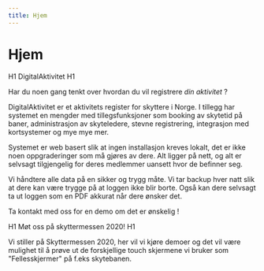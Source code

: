 ```yaml
---
title: Hjem
---
```

# Hjem

H1 DigitalAktivitet H1

Har du noen gang tenkt over hvordan du vil registrere _din aktivitet_ ? 

DigitalAktivitet er et aktivitets register for skyttere i Norge. I tillegg har systemet en mengder med tillegsfunksjoner som booking av skytetid på baner, administrasjon av skyteledere, stevne registrering, integrasjon med kortsystemer  og mye mye mer.

Systemet er web basert slik at ingen installasjon kreves lokalt, det er ikke noen oppgraderinger som må gjøres av dere. Alt ligger på nett, og alt er selvsagt tilgjengelig for deres medlemmer uansett hvor de befinner seg.

Vi håndtere alle data på en sikker og trygg måte. Vi tar backup hver natt slik at dere kan være trygge på at loggen ikke blir borte. Også kan dere selvsagt ta ut loggen som en PDF akkurat når dere ønsker det.


Ta kontakt med oss for en demo om det er ønskelig !


H1
Møt oss på skyttermessen 2020!
H1

Vi stiller på Skyttermessen 2020, her vil vi kjøre demoer og det vil være mulighet til å prøve ut de forskjellige touch skjermene vi bruker som "Fellesskjermer" på f.eks skytebanen.
